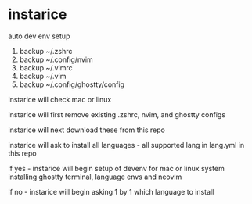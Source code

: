 # instarice
auto dev env setup 

1. backup ~/.zshrc
2. backup ~/.config/nvim
3. backup ~/.vimrc
4. backup ~/.vim
5. backup ~/.config/ghostty/config

instarice will check mac or linux

instarice will first remove existing .zshrc, nvim, and ghostty configs

instarice will next download these from this repo

instarice will ask to install all languages - all supported lang in lang.yml in this repo

if yes - instarice will begin setup of devenv for mac or linux system installing ghostty terminal, language envs and neovim

if no - instarice will begin asking 1 by 1 which language to install
